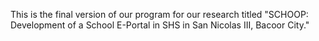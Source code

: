 This is the final version of our program for our research titled
"SCHOOP: Development of a School E-Portal in SHS in San Nicolas III, Bacoor City."
